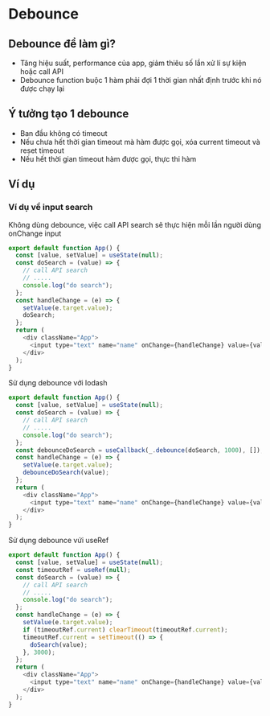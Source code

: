 # Debounce  
## Debounce để làm gì?  
- Tăng hiệu suất, performance của app, giảm thiêu số lần xử lí sự kiện hoặc call API
- Debounce function buộc 1 hàm phải đợi 1 thời gian nhất định trước khi nó được chạy lại
## Ý tưởng tạo 1 debounce  
- Ban đầu không có timeout
- Nếu chưa hết thời gian timeout mà hàm được gọi, xóa current timeout và reset timeout
- Nếu hết thời gian timeout hàm được gọi, thực thi hàm
## Ví dụ
### Ví dụ về input search
Không dùng debounce, việc call API search sẽ thực hiện mỗi lần người dùng onChange input  
```javascript
export default function App() {
  const [value, setValue] = useState(null);
  const doSearch = (value) => {
    // call API search
    // .....
    console.log("do search");
  };
  const handleChange = (e) => {
    setValue(e.target.value);
    doSearch;
  };
  return (
    <div className="App">
      <input type="text" name="name" onChange={handleChange} value={value} />
    </div>
  );
}
```  
Sử dụng debounce với lodash
```javascript
export default function App() {
  const [value, setValue] = useState(null);
  const doSearch = (value) => {
    // call API search
    // .....
    console.log("do search");
  };
  const debounceDoSearch = useCallback(_.debounce(doSearch, 1000), []);
  const handleChange = (e) => {
    setValue(e.target.value);
    debounceDoSearch(value);
  };
  return (
    <div className="App">
      <input type="text" name="name" onChange={handleChange} value={value} />
    </div>
  );
}
```  
Sử dụng debounce vứi useRef  
```javascript
export default function App() {
  const [value, setValue] = useState(null);
  const timeoutRef = useRef(null);
  const doSearch = (value) => {
    // call API search
    // .....
    console.log("do search");
  };
  const handleChange = (e) => {
    setValue(e.target.value);
    if (timeoutRef.current) clearTimeout(timeoutRef.current);
    timeoutRef.current = setTimeout(() => {
      doSearch(value);
    }, 3000);
  };
  return (
    <div className="App">
      <input type="text" name="name" onChange={handleChange} value={value} />
    </div>
  );
}
```



